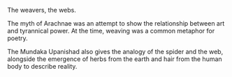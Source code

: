 The weavers, the webs.

The myth of Arachnae was an attempt to show the relationship between art and tyrannical power. At the time, weaving was a common metaphor for poetry.

The Mundaka Upanishad also gives the analogy of the spider and the web, alongside the emergence of herbs from the earth and hair from the human body to describe reality.